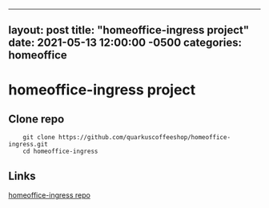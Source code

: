 
---
layout: post
title:  "homeoffice-ingress project"
date:   2021-05-13 12:00:00 -0500
categories: homeoffice
---

# homeoffice-ingress project

## Clone repo 
        git clone https://github.com/quarkuscoffeeshop/homeoffice-ingress.git
        cd homeoffice-ingress


## Links
[homeoffice-ingress repo](https://github.com/quarkuscoffeeshop/homeoffice-ingress)
